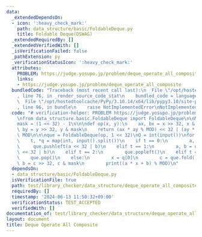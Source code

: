 ```yaml
---
data:
  _extendedDependsOn:
  - icon: ':heavy_check_mark:'
    path: data_structure/basic/FoldableDeque.py
    title: Foldable Deque(DSWAG)
  _extendedRequiredBy: []
  _extendedVerifiedWith: []
  _isVerificationFailed: false
  _pathExtension: py
  _verificationStatusIcon: ':heavy_check_mark:'
  attributes:
    PROBLEM: https://judge.yosupo.jp/problem/deque_operate_all_composite
    links:
    - https://judge.yosupo.jp/problem/deque_operate_all_composite
  bundledCode: "Traceback (most recent call last):\n  File \"/opt/hostedtoolcache/PyPy/3.10.14/x64/lib/pypy3.10/site-packages/onlinejudge_verify/documentation/build.py\"\
    , line 76, in _render_source_code_stat\n    bundled_code = language.bundle(\n\
    \  File \"/opt/hostedtoolcache/PyPy/3.10.14/x64/lib/pypy3.10/site-packages/onlinejudge_verify/languages/python.py\"\
    , line 96, in bundle\n    raise NotImplementedError\nNotImplementedError\n"
  code: "# verification-helper: PROBLEM https://judge.yosupo.jp/problem/deque_operate_all_composite\n\
    \nfrom data_structure.basic.FoldableDeque import FoldableDeque\n\nMOD = 998244353\n\
    mask = (1 << 32) - 1\n\n\ndef op(x, y):\n    ax, bx = x >> 32, x & mask\n    ay,\
    \ by = y >> 32, y & mask\n    return (ax * ay % MOD) << 32 | (ay * bx + by) %\
    \ MOD\n\n\nque = FoldableDeque(op, 1 << 32)\nQ = int(input())\nfor _ in range(Q):\n\
    \    t, *q = map(int, input().split())\n    if t == 0:\n        a, b = q\n   \
    \     que.pushleft(a << 32 | b)\n    elif t == 1:\n        a, b = q\n        que.push(a\
    \ << 32 | b)\n    elif t == 2:\n        que.popleft()\n    elif t == 3:\n    \
    \    que.pop()\n    else:\n        x = q[0]\n        c = que.fold()\n        a,\
    \ b = c >> 32, c & mask\n        print((a * x + b) % MOD)\n"
  dependsOn:
  - data_structure/basic/FoldableDeque.py
  isVerificationFile: true
  path: test/library_checker/data_structure/deque_operate_all_composite.test.py
  requiredBy: []
  timestamp: '2024-06-13 11:50:32+09:00'
  verificationStatus: TEST_ACCEPTED
  verifiedWith: []
documentation_of: test/library_checker/data_structure/deque_operate_all_composite.test.py
layout: document
title: Deque Operate All Composite
---
```

